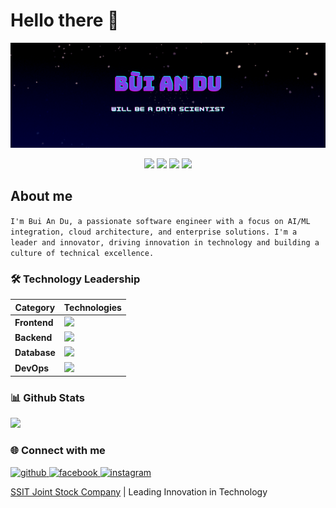 # Hello there 👋

<p align="center">
  <img src="logo.png">
</p>

<p align="center">
  <img src="https://komarev.com/ghpvc/?username=duyvu871">
  <img src="https://shields.io/github/stars/duyvu871">
  <img src="https://img.shields.io/github/followers/duyvu871">
  <img src="https://img.shields.io/static/v1?label=%F0%9F%8C%9F&message=Love%20coding&style=style=flat&color=red">
</p>

## About me


` I'm Bui An Du, a passionate software engineer with a focus on AI/ML integration, cloud architecture, and enterprise solutions. I'm a leader and innovator, driving innovation in technology and building a culture of technical excellence.
`

### 🛠 Technology Leadership

| Category | Technologies |
|----------|-------------|
| **Frontend** | <img height="40" src="https://skillicons.dev/icons?i=tailwind,html,css,js,ts,threejs,react,remix,nextjs,vue,vite,vitest,bootstrap,sass,figma"/> |
| **Backend** | <img height="40" src="https://skillicons.dev/icons?i=nodejs,php,python,spring,express,nestjs,flask,fastapi,django,rabbitmq"/> |
| **Database** | <img height="40" src="https://skillicons.dev/icons?i=mysql,postgresql,mongodb,sqlite,redis,firebase,supabase,elasticsearch,dynamodb,prisma"/> |
| **DevOps** | <img height="40" src="https://skillicons.dev/icons?i=docker,kubernetes,gcp,azure,jenkins,githubactions,nginx,prometheus"/> |

### 📊 Github Stats

<p>
  <img src="https://github-readme-stats.vercel.app/api?username=duyvu871&show_icons=true&theme=transparent" >
  
  <!-- <img src="https://github-readme-stats.vercel.app/api/top-langs/?username=duyvu871&layout=donut-vertical&theme=transparent&langs_count=10"> -->
</p>

### 🌐 Connect with me

<p>
<a href="https://github.com/duyvu871" target="_blank">
<img src="https://img.shields.io/badge/github-%2324292e.svg?&style=for-the-badge&logo=github&logoColor=white" alt="github" />
</a>
<a href="https://www.facebook.com/profile.php?id=100017123670001" target="_blank">
<img src="https://img.shields.io/badge/facebook-%232E87FB.svg?&style=for-the-badge&logo=facebook&logoColor=white" alt="facebook" />
</a>
<a href="https://www.instagram.com/db.mirage" target="_blank">
<img src="https://img.shields.io/badge/instagram-%23E4405F.svg?&style=for-the-badge&logo=instagram&logoColor=white" alt="instagram" />
</a>
</p>

<div>
  <a href="https://ssit.company">SSIT Joint Stock Company</a> | Leading Innovation in Technology
</div>

